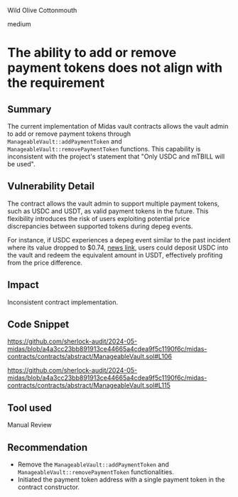 Wild Olive Cottonmouth

medium

# The ability to add or remove payment tokens does not align with the requirement

## Summary
The current implementation of Midas vault contracts allows the vault admin to add or remove payment tokens through `ManageableVault::addPaymentToken` and `ManageableVault::removePaymentToken` functions. This capability is inconsistent with the project's statement that "Only USDC and mTBILL will be used".

## Vulnerability Detail
The contract allows the vault admin to support multiple payment tokens, such as USDC and USDT, as valid payment tokens in the future. This flexibility introduces the risk of users exploiting potential price discrepancies between supported tokens during depeg events.

For instance, if USDC experiences a depeg event similar to the past incident where its value dropped to $0.74, [news link](https://www.coindesk.com/markets/2024/01/03/usdc-stablecoin-momentarily-depegs-to-074-on-binance/), users could deposit USDC into the vault and redeem the equivalent amount in USDT, effectively profiting from the price difference.

## Impact
Inconsistent contract implementation.

## Code Snippet
https://github.com/sherlock-audit/2024-05-midas/blob/a4a3cc23bb891913ce44665a4cdea9f5c1190f6c/midas-contracts/contracts/abstract/ManageableVault.sol#L106

https://github.com/sherlock-audit/2024-05-midas/blob/a4a3cc23bb891913ce44665a4cdea9f5c1190f6c/midas-contracts/contracts/abstract/ManageableVault.sol#L115

## Tool used

Manual Review

## Recommendation
- Remove the `ManageableVault::addPaymentToken` and `ManageableVault::removePaymentToken` functionalities.
- Initiated the payment token address with a single payment token in the contract constructor.
